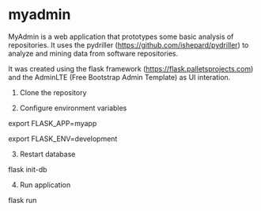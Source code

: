 # myadmin

MyAdmin is a web application that prototypes some basic analysis of repositories. It uses the pydriller (https://github.com/ishepard/pydriller) to analyze and mining data from software repositories.

It was created using the flask framework (https://flask.palletsprojects.com) and the AdminLTE (Free Bootstrap Admin Template) as UI interation.

1. Clone the repository

2. Configure environment variables

export FLASK_APP=myapp

export FLASK_ENV=development

3. Restart database

flask init-db

4. Run application

flask run
